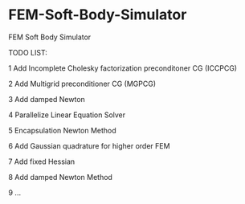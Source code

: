 # FEM-Soft-Body-Simulator

FEM Soft Body Simulator

TODO LIST:

1 Add Incomplete Cholesky factorization preconditoner CG (ICCPCG)

2 Add Multigrid preconditioner CG (MGPCG)

3 Add damped Newton

4 Parallelize Linear Equation Solver

5 Encapsulation Newton Method

6 Add Gaussian quadrature for higher order FEM

7 Add fixed Hessian

8 Add damped Newton Method

9 ...


